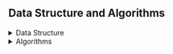 ## Data Structure and Algorithms
<details>
<summary>Data Structure</summary>

*   Data Structure in C/CPP

    - [Array](array/array.md)
</details>
<details>
<summary>Algorithms</summary>
</details>